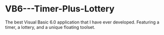 # VB6---Timer-Plus-Lottery
 The best Visual Basic 6.0 application that I have ever developed. Featuring a timer, a lottery, and a unique floating toolset.
